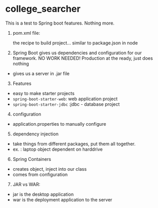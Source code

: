 # college_searcher
This is a test to Spring boot features. Nothing more.

1. pom.xml file:

    the recipe to build project... similar to package.json in node
2. Spring Boot gives us dependencies and configuration for our framework. NO WORK NEEDED! Production at the ready, just does nothing    
-   gives us a server in .jar file

3. Features
- easy to make starter projects
- ```spring-boot-starter-web```: web application project
- ```spring-boot-starter-jdbc``` :jdbc - database project

4. configuration
- application.properties to manually configure

5. dependency injection
- take things from different packages, put them all together.
- ex. : laptop object dependent on harddrive

6. Spring Containers
- creates object, inject into our class
- comes from configuration

7. JAR vs WAR:
- jar is the desktop application
- war is the deployment application to the server


